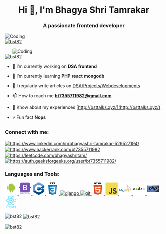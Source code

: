 <h1 align="center">Hi 👋, I'm Bhagya Shri Tamrakar</h1>
<h3 align="center">A passionate frontend developer</h3>
<img align="right" alt="Coding" width="900" src="https://svg-banners.vercel.app/api?type=luminance&text1=WebDeveloper%20👨‍💻&width=950&height=250">

<p align="left"> <a href="https://github.com/ryo-ma/github-profile-trophy"><img src="https://github-profile-trophy.vercel.app/?username=bst82" alt="bst82" /></a> </p>
<img align="right" alt="Coding" width="480" src="https://media.tenor.com/S59bPkT0pqcAAAAC/programming.gif">

<p align="left"> <img src="https://komarev.com/ghpvc/?username=bst82&label=Profile%20views&color=0e75b6&style=flat" alt="bst82" /> </p>

- 🔭 I’m currently working on **DSA** **frontend**

- 🌱 I’m currently learning **PHP** **react** **mongodb**

- 📝 I regularly write articles on [DSA/Projects/Webdevelopments](DSA/Projects/Webdevelopments)

- 📫 How to reach me **bt7355711982@gmail.com**


- 📄 Know about my experiences [http://bsttalks.xyz/](http://bsttalks.xyz/)

- ⚡ Fun fact **Nops**

<h3 align="left">Connect with me:</h3>
<p align="left">
<a href="https://linkedin.com/in/https://www.linkedin.com/in/bhagyashri-tamrakar-529527194/" target="blank"><img align="center" src="https://raw.githubusercontent.com/rahuldkjain/github-profile-readme-generator/master/src/images/icons/Social/linked-in-alt.svg" alt="https://www.linkedin.com/in/bhagyashri-tamrakar-529527194/" height="30" width="40" /></a>
<a href="https://www.hackerrank.com/https://www.hackerrank.com/bt7355711982" target="blank"><img align="center" src="https://raw.githubusercontent.com/rahuldkjain/github-profile-readme-generator/master/src/images/icons/Social/hackerrank.svg" alt="https://www.hackerrank.com/bt7355711982" height="30" width="40" /></a>
<a href="https://www.leetcode.com/https://leetcode.com/bhagyashritam/" target="blank"><img align="center" src="https://raw.githubusercontent.com/rahuldkjain/github-profile-readme-generator/master/src/images/icons/Social/leet-code.svg" alt="https://leetcode.com/bhagyashritam/" height="30" width="40" /></a>
<a href="https://auth.geeksforgeeks.org/user/https://auth.geeksforgeeks.org/user/bt7355711982/" target="blank"><img align="center" src="https://raw.githubusercontent.com/rahuldkjain/github-profile-readme-generator/master/src/images/icons/Social/geeks-for-geeks.svg" alt="https://auth.geeksforgeeks.org/user/bt7355711982/" height="30" width="40" /></a>
</p>

<h3 align="left">Languages and Tools:</h3>
<p align="left"> <a href="https://developer.android.com" target="_blank" rel="noreferrer"> <img src="https://raw.githubusercontent.com/devicons/devicon/master/icons/android/android-original-wordmark.svg" alt="android" width="40" height="40"/> </a> <a href="https://getbootstrap.com" target="_blank" rel="noreferrer"> <img src="https://raw.githubusercontent.com/devicons/devicon/master/icons/bootstrap/bootstrap-plain-wordmark.svg" alt="bootstrap" width="40" height="40"/> </a> <a href="https://www.w3schools.com/cpp/" target="_blank" rel="noreferrer"> <img src="https://raw.githubusercontent.com/devicons/devicon/master/icons/cplusplus/cplusplus-original.svg" alt="cplusplus" width="40" height="40"/> </a> <a href="https://www.w3schools.com/css/" target="_blank" rel="noreferrer"> <img src="https://raw.githubusercontent.com/devicons/devicon/master/icons/css3/css3-original-wordmark.svg" alt="css3" width="40" height="40"/> </a> <a href="https://www.djangoproject.com/" target="_blank" rel="noreferrer"> <img src="https://cdn.worldvectorlogo.com/logos/django.svg" alt="django" width="40" height="40"/> </a> <a href="https://git-scm.com/" target="_blank" rel="noreferrer"> <img src="https://www.vectorlogo.zone/logos/git-scm/git-scm-icon.svg" alt="git" width="40" height="40"/> </a> <a href="https://www.w3.org/html/" target="_blank" rel="noreferrer"> <img src="https://raw.githubusercontent.com/devicons/devicon/master/icons/html5/html5-original-wordmark.svg" alt="html5" width="40" height="40"/> </a> <a href="https://developer.mozilla.org/en-US/docs/Web/JavaScript" target="_blank" rel="noreferrer"> <img src="https://raw.githubusercontent.com/devicons/devicon/master/icons/javascript/javascript-original.svg" alt="javascript" width="40" height="40"/> </a> <a href="https://www.mysql.com/" target="_blank" rel="noreferrer"> <img src="https://raw.githubusercontent.com/devicons/devicon/master/icons/mysql/mysql-original-wordmark.svg" alt="mysql" width="40" height="40"/> </a> <a href="https://nodejs.org" target="_blank" rel="noreferrer"> <img src="https://raw.githubusercontent.com/devicons/devicon/master/icons/nodejs/nodejs-original-wordmark.svg" alt="nodejs" width="40" height="40"/> </a> <a href="https://www.php.net" target="_blank" rel="noreferrer"> <img src="https://raw.githubusercontent.com/devicons/devicon/master/icons/php/php-original.svg" alt="php" width="40" height="40"/> </a> <a href="https://reactjs.org/" target="_blank" rel="noreferrer"> <img src="https://raw.githubusercontent.com/devicons/devicon/master/icons/react/react-original-wordmark.svg" alt="react" width="40" height="40"/> </a> </p>

<p><img align="left" src="https://github-readme-stats.vercel.app/api/top-langs?username=bst82&show_icons=true&locale=en&layout=compact" alt="bst82" /></p>

<p>&nbsp;<img align="center" src="https://github-readme-stats.vercel.app/api?username=bst82&show_icons=true&locale=en" alt="bst82" /></p>

<p><img align="center" src="https://github-readme-streak-stats.herokuapp.com/?user=bst82&" alt="bst82" /></p>
